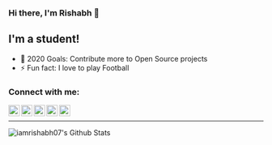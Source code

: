 ### Hi there, I'm Rishabh 👋

## I'm a student!
- 🥅 2020 Goals: Contribute more to Open Source projects
- ⚡ Fun fact: I love to play Football

### Connect with me:

[<img align="left" alt="iamrishabh07 | LinkedIn" width="22px" src="https://cdn.jsdelivr.net/npm/simple-icons@v3/icons/linkedin.svg" />][linkedin]
[<img align="left" alt="iamrishabh07 | Github" width="22px" src="https://cdn.jsdelivr.net/npm/simple-icons@v3/icons/github.svg" />][github]
[<img align="left" alt="iamRishabh07 | Gitlab" width="22px" src="https://cdn.jsdelivr.net/npm/simple-icons@v3/icons/gitlab.svg" />][gitlab]
[<img align="left" alt="iamrishabh | Keybase" width="22px" src="https://cdn.jsdelivr.net/npm/simple-icons@v3/icons/keybase.svg" />][keybase]
[<img align="left" alt="iamRishabh05 | Reddit" width="22px" src="https://cdn.jsdelivr.net/npm/simple-icons@v3/icons/reddit.svg" />][reddit]


<br />

---

<img align="left" alt="iamrishabh07's Github Stats" src="https://github-readme-stats.codestackr.vercel.app/api?username=iamrishabh07&show_icons=true&hide_border=true" />


[linkedin]: https://www.linkedin.com/in/iamrishabh07
[keybase]: https://keybase.io/iamrishabh
[reddit]: https://www.reddit.com/user/iamRishabh05/
[gitlab]: https://gitlab.com/iamRishabh07
[github]: https://github.com/iamrishabh07


